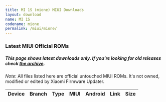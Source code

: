 ```yaml
---
title: MI 1S (mione) MIUI Downloads
layout: download
name: MI 1S
codename: mione
permalink: /miui/mione/
---
```

### Latest MIUI Official ROMs
##### This page shows latest downloads only. If you're looking for old releases check [the archive](/archive/miui/mione/).
*Note*: All files listed here are official untouched MIUI ROMs. It's not owned, modified or edited by Xiaomi Firmware Updater.

<div class="table-responsive-md" id="table-wrapper">
<table id="miui" class="compact table table-striped table-hover table-sm">
    <thead class="thead-dark">
        <tr>
            <th>Device</th>
            <th>Branch</th>
            <th>Type</th>
            <th>MIUI</th>
            <th>Android</th>
            <th>Link</th>
            <th>Size</th>
        </tr>
    </thead>
    <script>loadMiuiDownloads('mione')</script>
</table>
</div>


